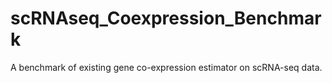 # scRNAseq_Coexpression_Benchmark
A benchmark of existing gene co-expression estimator on scRNA-seq data.
